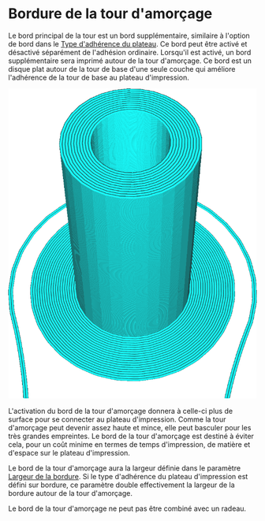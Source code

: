 Bordure de la tour d'amorçage
====
Le bord principal de la tour est un bord supplémentaire, similaire à l'option de bord dans le [Type d'adhérence du plateau](../platform_adhesion/adhesion_type.md). Ce bord peut être activé et désactivé séparément de l'adhésion ordinaire. Lorsqu'il est activé, un bord supplémentaire sera imprimé autour de la tour d'amorçage. Ce bord est un disque plat autour de la tour de base d'une seule couche qui améliore l'adhérence de la tour de base au plateau d'impression.

![L'adhésion est réglée sur la jupe, mais il y a toujours un bord autour de la tour d'amorçage](../../../articles/images/prime_tower_brim_enable.png)

L'activation du bord de la tour d'amorçage donnera à celle-ci plus de surface pour se connecter au plateau d'impression. Comme la tour d'amorçage peut devenir assez haute et mince, elle peut basculer pour les très grandes empreintes. Le bord de la tour d'amorçage est destiné à éviter cela, pour un coût minime en termes de temps d'impression, de matière et d'espace sur le plateau d'impression.

Le bord de la tour d'amorçage aura la largeur définie dans le paramètre [Largeur de la bordure](../platform_adhesion/brim_width.md). Si le type d'adhérence du plateau d'impression est défini sur bordure, ce paramètre double effectivement la largeur de la bordure autour de la tour d'amorçage.

Le bord de la tour d'amorçage ne peut pas être combiné avec un radeau.
